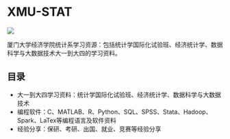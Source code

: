 # XMU-STAT

![](https://img.shields.io/github/repo-size/rogerchenfz/XMU-STAT.svg?style=flat)

厦门大学经济学院统计系学习资源：包括统计学国际化试验班、经济统计学、数据科学与大数据技术大一到大四的学习资料。

## 目录

- 大一到大四学习资料：统计学国际化试验班、经济统计学、数据科学与大数据技术
- 编程软件：C、MATLAB、R、Python、SQL、SPSS、Stata、Hadoop、Spark、LaTex等编程语言及软件资料
- 经验分享：保研、考研、出国、就业、竞赛等经验分享
